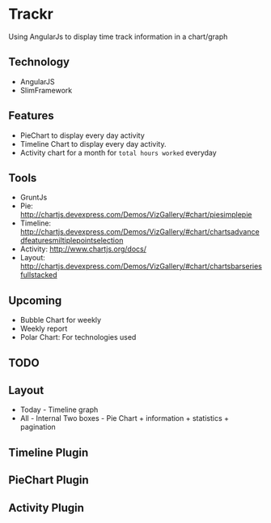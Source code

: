 Trackr
==================
Using AngularJs to display time track information in a chart/graph

Technology
-----------
- AngularJS
- SlimFramework

Features
-----------
- PieChart to display every day activity
- Timeline Chart to display every day activity.
- Activity chart for a month for `total hours worked` everyday

Tools
-----------
- GruntJs
- Pie: http://chartjs.devexpress.com/Demos/VizGallery/#chart/piesimplepie
- Timeline: http://chartjs.devexpress.com/Demos/VizGallery/#chart/chartsadvancedfeaturesmiltiplepointselection
- Activity: http://www.chartjs.org/docs/
- Layout: http://chartjs.devexpress.com/Demos/VizGallery/#chart/chartsbarseriesfullstacked

Upcoming
-------------
- Bubble Chart for weekly
- Weekly report
- Polar Chart: For technologies used

TODO
---------------------------
## Layout
* Today - Timeline graph
* All - Internal Two boxes - Pie Chart + information + statistics + pagination

## Timeline Plugin


## PieChart Plugin

## Activity Plugin
